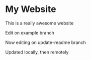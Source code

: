 # My Website

This is a really awesome website

Edit on example branch

Now editing on update-readme branch

Updated locally, then remotely 
